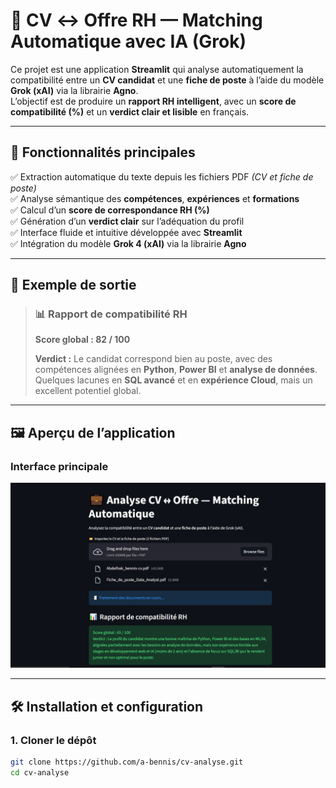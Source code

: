 # 🧠 CV ↔ Offre RH — Matching Automatique avec IA (Grok)

Ce projet est une application **Streamlit** qui analyse automatiquement la compatibilité entre un **CV candidat** et une **fiche de poste** à l’aide du modèle **Grok (xAI)** via la librairie **Agno**.  
L’objectif est de produire un **rapport RH intelligent**, avec un **score de compatibilité (%)** et un **verdict clair et lisible** en français.

---

## 🚀 Fonctionnalités principales

✅ Extraction automatique du texte depuis les fichiers PDF *(CV et fiche de poste)*  
✅ Analyse sémantique des **compétences**, **expériences** et **formations**  
✅ Calcul d’un **score de correspondance RH (%)**  
✅ Génération d’un **verdict clair** sur l’adéquation du profil  
✅ Interface fluide et intuitive développée avec **Streamlit**  
✅ Intégration du modèle **Grok 4 (xAI)** via la librairie **Agno**

---

## 🧠 Exemple de sortie

> ### 📊 Rapport de compatibilité RH  
> **Score global : 82 / 100**  
>  
> **Verdict :** Le candidat correspond bien au poste, avec des compétences alignées en **Python**, **Power BI** et **analyse de données**.  
> Quelques lacunes en **SQL avancé** et en **expérience Cloud**, mais un excellent potentiel global.

---

## 🖼️ Aperçu de l’application

### Interface principale
![Interface Streamlit](./image.png)

 

---

## 🛠️ Installation et configuration

### 1. Cloner le dépôt
```bash
git clone https://github.com/a-bennis/cv-analyse.git
cd cv-analyse
